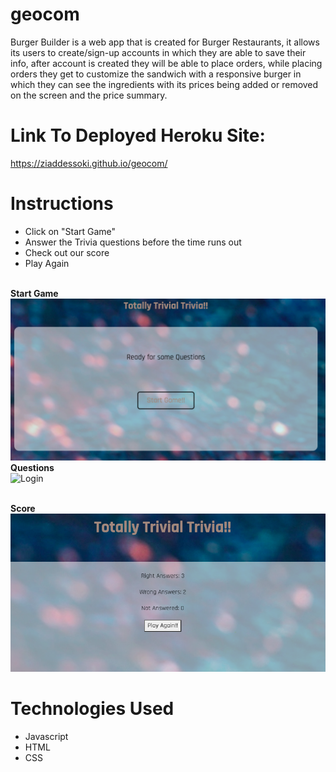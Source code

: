 # geocom


Burger Builder is a web app that is created for Burger Restaurants, it allows its users to create/sign-up accounts in which they are able to save their info, after account is created they will be able to place orders, while placing orders they get to customize the sandwich with a responsive burger in which they can see the ingredients with its prices being added or removed on the screen and the price summary.

# Link To Deployed Heroku Site:
https://ziaddessoki.github.io/geocom/

# Instructions
- Click on "Start Game"
- Answer the Trivia questions before the time runs out
- Check out our score
- Play Again


<br/><strong>Start Game</strong><br/> ![Login](./assets/images/start.png)
<br/><strong>Questions</strong> <br/> ![Login](./assets/burgerSummary.png) 

<br/><strong>Score</strong> <br/> ![Login](./assets/images/score.png)



# Technologies Used


- Javascript
- HTML
- CSS

